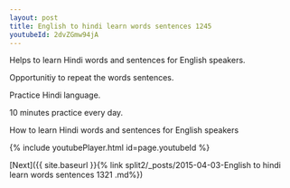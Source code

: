 ```yaml
---
layout: post
title: English to hindi learn words sentences 1245 
youtubeId: 2dvZGmw94jA
---
```

 
 
Helps to learn Hindi words and sentences for English speakers.

Opportunitiy to repeat the words sentences. 

Practice Hindi language. 
 
10 minutes practice every day. 
 
How to learn Hindi words and sentences for English speakers 
 
{% include youtubePlayer.html id=page.youtubeId %}
 
 
[Next]({{ site.baseurl }}{% link  split2/_posts/2015-04-03-English to hindi learn words sentences 1321 .md%})
 
